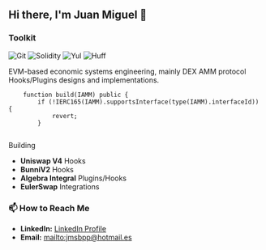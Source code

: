 ## Hi there, I'm Juan Miguel 👋
<h3>Toolkit</h3>
<p>
  <img alt="Git" src="https://img.shields.io/badge/-Git-F05032?style=flat-square&logo=git&logoColor=white" />
  <img alt="Solidity" src="https://img.shields.io/badge/-Solidity-363636?style=flat-square&logo=solidity&logoColor=white" />
  <img alt="Yul" src="https://img.shields.io/badge/-Yul-000000?style=flat-square&logo=ethereum&logoColor=white" />
  <img alt="Huff" src="https://img.shields.io/badge/-Huff-000000?style=flat-square&logo=ethereum&logoColor=white" />
</p>


EVM-based economic systems engineering, mainly DEX AMM protocol Hooks/Plugins designs and implementations.
```solidity
    function build(IAMM) public {
        if (!IERC165(IAMM).supportsInterface(type(IAMM).interfaceId)) {
            revert;
        }


```
Building
- **Uniswap V4** Hooks
- **BunniV2** Hooks
- **Algebra Integral** Plugins/Hooks
- **EulerSwap** Integrations  
<h3>📫 How to Reach Me</h3>
<ul>
  <li><strong>LinkedIn:</strong> <a href="https://www.linkedin.com/in/juan-miguel-serrano-barrera-56899b1a5/" target="_blank">LinkedIn Profile</a></li>
  <li><strong>Email:</strong> <a href="jmsbpp@hotmail.es">mailto:jmsbpp@hotmail.es</a></li>
</ul>
<!--
**JMSBPP/JMSBPP** is a ✨ _special_ ✨ repository because its `README.md` (this file) appears on your GitHub profile.


